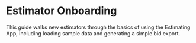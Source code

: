 # Estimator Onboarding

This guide walks new estimators through the basics of using the Estimating App, including loading sample data and generating a simple bid export.
